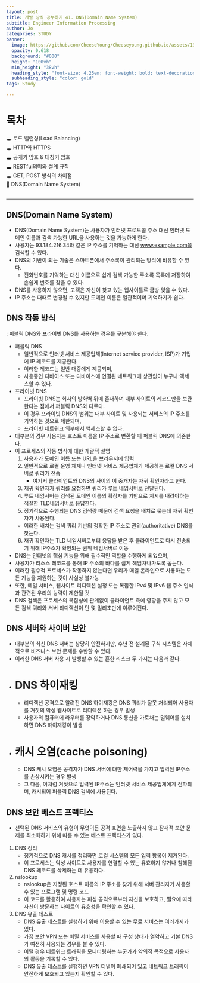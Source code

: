```yaml
---
layout: post
title: 개발 상식 공부하기 41. DNS(Domain Name System)
subtitle: Engineer Information Processing
author: Jo
categories: STUDY
banner:
  image: https://github.com/CheeseYoung/Cheeseyoung.github.io/assets/132384527/5ce8fe9e-e7b9-462a-9958-a2f6161e2db5
  opacity: 0.618
  background: "#000"
  height: "100vh"
  min_height: "38vh"
  heading_style: "font-size: 4.25em; font-weight: bold; text-decoration: underline"
  subheading_style: "color: gold"
tags: Study

---
```


# 목차
🕳 로드 밸런싱(Load Balancing) <br>
🕳 HTTP와 HTTPS <br>
🕳 공개키 암호 & 대칭키 암호 <br>
🕳 RESTful의미와 설계 규칙 <br>
🕳 GET, POST 방식의 차이점 <br>
📌 DNS(Domain Name System) <br>
<br>
<hr>



## DNS(Domain Name System)
- DNS(Domain Name System)는 사용자가 인터넷 프로토콜 주소 대신 인터넷 도메인 이름과 검색 가능한 URL을 사용하는 것을 가능하게 한다. 
- 사용자는 93.184.216.34와 같은 IP 주소를 기억하는 대신 www.example.com을 검색할 수 있다.
- DNS의 기반이 되는 기술은 스마트폰에서 주소록이 관리되는 방식에 비유할 수 있다.
  - 전화번호를 기억하는 대신 이름으로 쉽게 검색 가능한 주소록 목록에 저장하여 손쉽게 번호를 찾을 수 있다.
- DNS를 사용하지 않으면, 고객은 자신이 찾고 있는 웹사이틀르 금방 잊을 수 있다.
- IP 주소는 때때로 변경될 수 있지만 도메인 이름은 일관적이며 기억하기가 쉽다.

## DNS 작동 방식
: 퍼블릭 DNS와 프라이빗 DNS를 사용하는 경우를 구분해야 한다.
- 퍼블릭 DNS
  - 일반적으로 인터넷 서비스 제공업체(Internet service provider, ISP)가 기업에 IP 레코드를 제공한다.
  - 이러한 레코드는 일반 대중에게 제공되며,
  - 사용중인 디바이스 또는 디바이스에 연결된 네트워크에 상관없이 누구나 액세스할 수 있다.
- 프라이빗 DNS
  - 프라이빗 DNS는 회사의 방화벽 뒤에 존재하며 내부 사이트의 레코드만을 보관한다는 점에서 퍼블릭 DNS와 다르다.
  - 이 경우 프라이빗 DNS의 범위는 내부 사이트 및 사용되는 서비스의 IP 주소를 기억하는 것으로 제한되며,
  - 프라이빗 네트워크 외부에서 액세스할 수 없다.
- 대부분의 경우 사용자는 호스트 이름을 IP 주소로 변환할 때 퍼블릭 DNS에 의존한다.
- 이 프로세스의 작동 방식에 대한 개괄적 설명
  1. 사용자가 도메인 이름 또는 URL을 브라우저에 입력
  2. 일반적으로 로컬 운영 체제나 인터넷 서비스 제공업체가 제공하는 로컬 DNS 서버로 쿼리가 전송
     - 여기서 클라이언트와 DNS의 사이의 이 중개자는 재귀 확인자라고 한다.
  3. 재귀 확인자가 쿼리를 요청하면 쿼리가 루트 네임서버로 전달된다.
  4. 루트 네임서버는 검색된 도메인 이름의 확장자를 기반으로 지시를 내려야하는 적절한 TLD네임서버로 응답한다.
  5. 정기적으로 수행되는 DNS 검색량 때문에 검색 요청을 배치로 묶는데 재귀 확인자가 사용된다.
    - 이러한 배치는 검색 쿼리 기반의 정확한 IP 주소로 권위(authoritative) DNS를 찾는다.
  6. 재귀 확인자는 TLD 네임서버로부터 응답을 받은 후 클라이언트로 다시 전송되기 위해 IP주소가 확인되는 권위 네임서버로 이동
- DNS는 인터넷의 핵심 기능을 위해 필수적인 역할을 수행하게 되었으며,
- 사용자가 리소스 레코드를 통해 IP 주소의 바다를 쉽게 헤엄쳐나가도록 돕는다.
- 이러한 필수적 프로세스가 작동하지 않는다면 우리가 매일 온라인으로 사용하는 모든 기능을 지원하는 것이 사실상 불가능
- 또한, 메일 서비스, 웹사이트 리디렉션 설정 또는 복잡한 IPv4 및 IPv6 웹 주소 인식과 관련된 우리의 능력이 제한될 것
- DNS 검색은 프로세스의 복잡성에 관계없이 클라이언트 측에 영향을 주지 않고 모든 검색 쿼리와 서버 리디렉션이 단 몇 밀리초만에 이루어진다.

## DNS 서버와 사이버 보안
- 대부분의 최신 DNS 서버는 상당히 안전하지만, 수년 전 설계된 구식 시스템은 자체적으로 비즈니스 보안 문제를 수반할 수 있다.
- 이러한 DNS 서버 사용 시 발생할 수 있는 흔한 리스크 두 가지는 다음과 같다.
- # DNS 하이재킹
  - 리디렉션 공격으로 알려진 DNS 하이재킹은 DNS 쿼리가 잘못 처리되어 사용자를 거짓의 악성 웹사이트로 리디렉션 하는 경우 발생
  - 사용자의 컴퓨터에 라우터를 장악하거나 DNS 통신을 가로채는 멀웨어를 설치하면 DNS 하이재킹이 발생
- # 캐시 오염(cache poisoning)
  - DNS 캐시 오염은 공격자가 DNS 서버에 대한 제어력을 가지고 입력된 IP주소를 손상시키는 경우 발생
  - 그 다음, 이처럼 거짓으로 입력된 IP주소는 인터넷 서비스 제공업체에게 전파되며, 캐시되어 퍼블릭 DNS 검색에 사용된다.

## DNS 보안 베스트 프랙티스
- 선택된 DNS 서비스의 유형이 무엇이든 공격 표면을 노출하지 않고 잠재적 보안 문제를 최소화하기 위해 따를 수 있는 베스트 프랙티스가 있다.

1. DNS 정리
   - 정기적으로 DNS 캐시를 정리하면 로컬 시스템의 모든 입력 항목이 제거된다.
   - 이 프로세스는 악성 사이트로 사용자를 연결할 수 있는 유효하지 않거나 침해된 DNS 레코드를 삭제하는 데 유용하다.
2. nslookup
   - nslookup은 지정된 호스트 이름의 IP 주소를 찾기 위해 서버 관리자가 사용할 수 있는 프로그램 및 명령 코드
   - 이 코드를 활용하여 사용자는 피싱 공격으로부터 자신을 보호하고, 필요에 따라 자신이 방문하는 사이트의 유효성을 확인할 수 있다.
3. DNS 유출 테스트
   - DNS 유출 테스트를 실행하기 위해 이용할 수 있는 무료 서비스는 여러가지가 있다.
   - 가끔 보안 VPN 또는 비밀 서비스를 사용할 때 구성 상태가 열악하고 기본 DNS가 여전히 사용되는 경우를 볼 수 있다.
   - 이럴 경우 네트워크 트래픽을 모니터링하는 누군가가 악의적 목적으로 사용자의 활동을 기록할 수 있다.
   - DNS 유출 테스트를 실행하면 VPN 터널이 폐쇄되어 있고 네트워크 트래픽이 안전하게 보호되고 있는지 확인할 수 있다.













